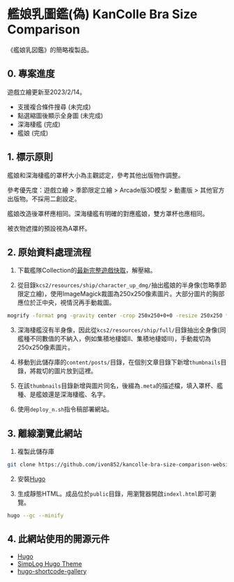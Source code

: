  
# 艦娘乳圖鑑(偽) KanColle Bra Size Comparison

《艦娘乳図鑑》的簡略複製品。


## 0. 專案進度

遊戲立繪更新至2023/2/14。

- 支援複合條件搜尋 (未完成)
- 點選縮圖後顯示全身圖 (未完成)
- 深海棲艦 (完成)
- 艦娘 (完成)


## 1. 標示原則

艦娘和深海棲艦的罩杯大小為主觀認定，參考其他出版物作調整。

參考優先度：遊戲立繪 > 季節限定立繪 > Arcade版3D模型 > 動畫版 > 其他官方出版物。不採用二創設定。

艦娘改造後罩杯應相同。深海棲艦有明確的對應艦娘，雙方罩杯也應相同。

被衣物遮擋的預設視為A罩杯。


## 2. 原始資料處理流程

1. 下載艦隊Collection的[最新完整遊戲快取](https://shizuru.piro.moe/kccp/)，解壓縮。

2. 從目錄`kcs2/resources/ship/character_up_dmg/`抽出艦娘的半身像(忽略季節限定立繪)，使用ImageMagick裁圖為250x250像素圖片。大部分圖片的胸部應位於正中央，視情況再手動裁圖。
```bash
mogrify -format png -gravity center -crop 250x250+0+0 -resize 250x250 *.png
```

3. 深海棲艦沒有半身像，因此從`kcs2/resources/ship/full/`目錄抽出全身像(同艦種不同數值的不納入，例如集積地棲姬II、集積地棲姬III)，手動裁切為250x250像素圖片。

4. 移動到此儲存庫的`content/posts/`目錄，在個別文章目錄下新增`thumbnails`目錄，將裁切的圖片放到這裡。

5. 在該`thumbnails`目錄新增與圖片同名，後綴為`.meta`的描述檔，填入罩杯、艦種、是艦娘還是深海棲艦、名字。

6. 使用`deploy_n.sh`指令稿部署網站。


## 3. 離線瀏覽此網站

1. 複製此儲存庫
```bash
git clone https://github.com/ivon852/kancolle-bra-size-comparison-website.git
```

2. 安裝[Hugo](https://github.com/topics/hugo)

3. 生成靜態HTML。成品位於`public`目錄，用瀏覽器開啟`indexl.html`即可瀏覽。
```bash
hugo --gc --minify
```


## 4. 此網站使用的開源元件

- [Hugo](https://github.com/topics/hugo)
- [SimpLog Hugo Theme](https://github.com/michimani/simplog)
- [hugo-shortcode-gallery](https://github.com/mfg92/hugo-shortcode-gallery)
